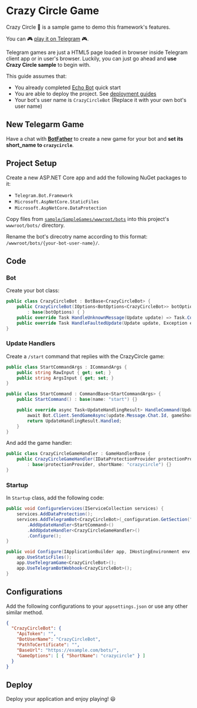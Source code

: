 # Crazy Circle Game

Crazy Circle 🔴 is a sample game to demo this framework's features.

You can 🎮 [play it on Telegram](https://telegram.me/CrazyCircleBot?game=crazycircle) 🎮.

Telegram games are just a HTML5 page loaded in browser inside Telegram client
app or in user's browser. Luckily, you can just go ahead and **use Crazy Circle sample**
to begin with.

This guide assumes that:

- You already completed [Echo Bot](./echo-bot.md) quick start
- You are able to deploy the project. See [deployment guides](../README.md#deployment)
- Your bot's user name is `CrazyCircleBot` (Replace it with your own bot's user name)

## New Telegarm Game

Have a chat with **[BotFather](http://t.me/botfather)** to create a new game for your bot and
**set its short_name to `crazycircle`**.

## Project Setup

Create a new ASP.NET Core app and add the following NuGet packages to it:

- `Telegram.Bot.Framework`
- `Microsoft.AspNetCore.StaticFiles`
- `Microsoft.AspNetCore.DataProtection`

Copy files from [`sample/SampleGames/wwwroot/bots`](../../../sample/SampleGames/wwwroot/bots/)
into this project's `wwwroot/bots/` directory.

Rename the bot's direcotry name according to this format: `/wwwroot/bots/{your-bot-user-name}/`.

## Code

### Bot

Create your bot class:

```c#
public class CrazyCircleBot : BotBase<CrazyCircleBot> {
    public CrazyCircleBot(IOptions<BotOptions<CrazyCircleBot>> botOptions)
        : base(botOptions) { }
    public override Task HandleUnknownMessage(Update update) => Task.CompletedTask;
    public override Task HandleFaultedUpdate(Update update, Exception e) => Task.CompletedTask;
}
```

### Update Handlers

Create a `/start` command that replies with the CrazyCircle game:

```c#
public class StartCommandArgs : ICommandArgs {
    public string RawInput { get; set; }
    public string ArgsInput { get; set; }
}

public class StartCommand : CommandBase<StartCommandArgs> {
    public StartCommand() : base(name: "start") {}

    public override async Task<UpdateHandlingResult> HandleCommand(Update update, StartCommandArgs args) {
        await Bot.Client.SendGameAsync(update.Message.Chat.Id, gameShortName: "crazycircle");
        return UpdateHandlingResult.Handled;
    }
}
```

And add the game handler:

```c#
public class CrazyCircleGameHandler : GameHandlerBase {
    public CrazyCircleGameHandler(IDataProtectionProvider protectionProvider)
        : base(protectionProvider, shortName: "crazycircle") {}
}
```

### Startup

In `Startup` class, add the following code:

```c#
public void ConfigureServices(IServiceCollection services) {
    services.AddDataProtection();
    services.AddTelegramBot<CrazyCircleBot>(_configuration.GetSection("CrazyCircleBot"))
        .AddUpdateHandler<StartCommand>()
        .AddUpdateHandler<CrazyCircleGameHandler>()
        .Configure();
}

public void Configure(IApplicationBuilder app, IHostingEnvironment env, ILoggerFactory loggerFactory) {
    app.UseStaticFiles();
    app.UseTelegramGame<CrazyCircleBot>();
    app.UseTelegramBotWebhook<CrazyCircleBot>();
}
```

## Configurations

Add the following configurations to your `appsettings.json` or use any other similar method.

```json
{
  "CrazyCircleBot": {
    "ApiToken": "",
    "BotUserName": "CrazyCircleBot",
    "PathToCertificate": "",
    "BaseUrl": "https://example.com/bots/",
    "GameOptions": [ { "ShortName": "crazycircle" } ]
  }
}
```

## Deploy

Deploy your application and enjoy playing! 😃